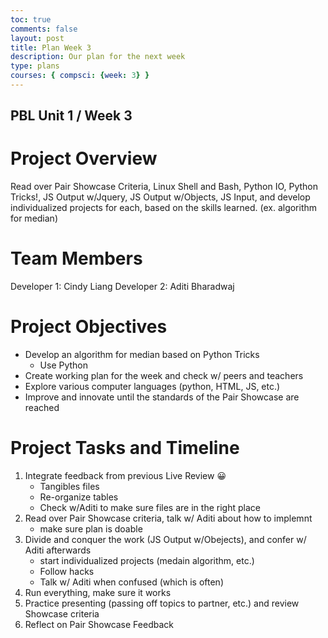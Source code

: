 ```yaml
---
toc: true
comments: false
layout: post
title: Plan Week 3
description: Our plan for the next week 
type: plans
courses: { compsci: {week: 3} }
---
```

## PBL Unit 1 / Week 3

# Project Overview
Read over Pair Showcase Criteria, Linux Shell and Bash, Python IO, Python Tricks!, JS Output w/Jquery, JS Output w/Objects, JS Input, and develop individualized projects for each, based on the skills learned. (ex. algorithm for median)

# Team Members
Developer 1: Cindy Liang
Developer 2: Aditi Bharadwaj

# Project Objectives
- Develop an algorithm for median based on Python Tricks
    - Use Python
- Create working plan for the week and check w/ peers and teachers
- Explore various computer languages (python, HTML, JS, etc.)
- Improve and innovate until the standards of the Pair Showcase are reached

# Project Tasks and Timeline

1. Integrate feedback from previous Live Review   &#128512;
    - Tangibles files
    - Re-organize tables
    - Check w/Aditi to make sure files are in the right place
2. Read over Pair Showcase criteria, talk w/ Aditi about how to implemnt
    - make sure plan is doable
3. Divide and conquer the work (JS Output w/Obejects), and confer w/ Aditi afterwards
    - start individualized projects (medain algorithm, etc.)
    - Follow hacks
    - Talk w/ Aditi when confused (which is often)
4. Run everything, make sure it works
5. Practice presenting (passing off topics to partner, etc.) and review Showcase criteria
6. Reflect on Pair Showcase Feedback

